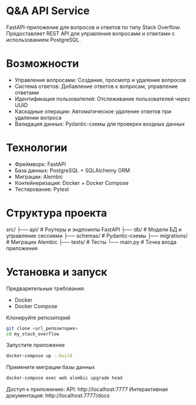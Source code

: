 # Q&A API Service

FastAPI-приложение для вопросов и ответов по типу Stack Overflow. 
Предоставляет REST API для управления вопросами и ответами с использованием PostgreSQL.

# Возможности

- Управление вопросами: Создание, просмотр и удаление вопросов
- Система ответов: Добавление ответов к вопросам, управление ответами
- Идентификация пользователей: Отслеживание пользователей через UUID
- Каскадные операции: Автоматическое удаление ответов при удалении вопроса
- Валидация данных: Pydantic-схемы для проверки входных данных

# Технологии

- Фреймворк: FastAPI
- База данных: PostgreSQL + SQLAlchemy ORM
- Миграции: Alembic
- Контейнеризация: Docker + Docker Compose
- Тестирование: Pytest

# Структура проекта
src/
├── api/ # Роутеры и эндпоинты FastAPI
├── db/ # Модели БД и управление сессиями
├── schemas/ # Pydantic-схемы
├── migrations/ # Миграции Alembic
├── tests/ # Тесты
└── main.py # Точка входа приложения



# Установка и запуск

Предварительные требования:
- Docker
- Docker Compose

Клонируйте репозиторий
```bash
git clone <url_репозитория>
cd my_stack_overflow
```
Запустите приложение
```bash
docker-compose up --build
```
Примените миграции базы данных
```bash
docker-compose exec web alembic upgrade head
```

Доступ к приложению:
API: http://localhost:7777
Интерактивная документация: http://localhost:7777/docs